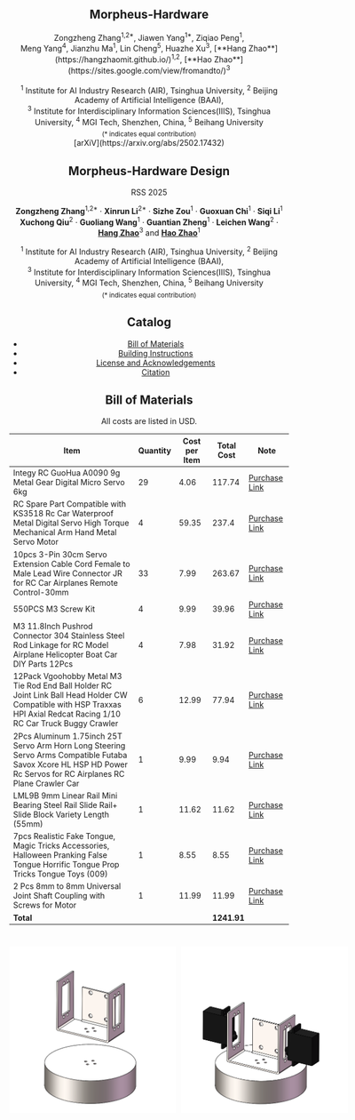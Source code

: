 <div align="center"><h2>Morpheus-Hardware</h2>
Zongzheng Zhang<sup>1,2*</sup>, Jiawen Yang<sup>1*</sup>, Ziqiao Peng<sup>1</sup>,<br>
Meng Yang<sup>4</sup>, Jianzhu Ma<sup>1</sup>, Lin Cheng<sup>5</sup>, Huazhe Xu<sup>3</sup>, [**Hang Zhao**](https://hangzhaomit.github.io/)<sup>1,2</sup>, [**Hao Zhao**](https://sites.google.com/view/fromandto/)<sup>3</sup><br>
<br>
<sup>1</sup> Institute for AI Industry Research (AIR), Tsinghua University, <sup>2</sup> Beijing Academy of Artificial Intelligence (BAAI),<br>
<sup>3</sup> Institute for Interdisciplinary Information Sciences(IIIS), Tsinghua University, <sup>4</sup> MGI Tech, Shenzhen, China, <sup>5</sup> Beihang University<br>
<sub>(* indicates equal contribution)</sub><br>
<!-- > **RSS 2025** -->
[arXiV](https://arxiv.org/abs/2502.17432)
</div>

<div align="center">
<h2>Morpheus-Hardware Design</h2>
RSS 2025


**Zongzheng Zhang**<sup>1,2*</sup> · **Xinrun Li**<sup>2*</sup> · **Sizhe Zou**<sup>1</sup> · **Guoxuan Chi**<sup>1</sup> · **Siqi Li**<sup>1</sup> <br>
**Xuchong Qiu**<sup>2</sup> · **Guoliang Wang**<sup>1</sup> · **Guantian Zheng**<sup>1</sup> · **Leichen Wang**<sup>2</sup> · [**Hang Zhao**](https://hangzhaomit.github.io/)<sup>3</sup> and [**Hao Zhao**](https://sites.google.com/view/fromandto/)<sup>1</sup><br>

<sup>1</sup> Institute for AI Industry Research (AIR), Tsinghua University, <sup>2</sup> Beijing Academy of Artificial Intelligence (BAAI),<br>
<sup>3</sup> Institute for Interdisciplinary Information Sciences(IIIS), Tsinghua University, <sup>4</sup> MGI Tech, Shenzhen, China, <sup>5</sup> Beihang University<br>
<sub>(* indicates equal contribution)</sub><br>

## Catalog
- [Bill of Materials](#bill-of-materials)
- [Building Instructions](#building-instructions)
- [License and Acknowledgements](#license-and-acknowledgements)
- [Citation](#citation)

## Bill of Materials
All costs are listed in USD.
<table>
  <thead>
    <tr>
      <th>Item</th>
      <th>Quantity</th>
      <th>Cost per Item</th>
      <th>Total Cost</th>
      <th>Note</th>
    </tr>
  </thead>
  <tbody>
    <tr>
      <td>Integy RC GuoHua A0090 9g Metal Gear Digital Micro Servo 6kg</td>
      <td>29</td>
      <td>4.06</td>
      <td>117.74</td>
      <td><a href="https://www.amazon.com/Integy-Model-C30371-GuoHua-Digital/dp/B09CXFTQD5">Purchase Link</a></td>
    </tr>
    <tr>
      <td>RC Spare Part Compatible with KS3518 Rc Car Waterproof Metal Digital Servo High Torque Mechanical Arm Hand Metal Servo Motor</td>
      <td>4</td>
      <td>59.35</td>
      <td>237.4</td>
      <td><a href="https://www.amazon.com/Compatible-KS3518-Waterproof-Digital-Mechanical/dp/B0F5M32RWP/ref=sr_1_1?crid=1ZYFWMTZ673IX&dib=eyJ2IjoiMSJ9.-IVdW-9xaY5TRunRA-fOByCKFwmgexoFSscOU4XObak_OgGp7tPTxuHn8rTex6RdVW8ZzTqmt-93lmZKtKbQbg.OwY5YXJU8kzRU_SVa4rOSpwvaStMnNZica_KsrZkigQ&dib_tag=se&keywords=KS3518&qid=1746275568&sprefix=ks3518%2Caps%2C524&sr=8-1">Purchase Link</a></td>
    </tr>
    <tr>
      <td>10pcs 3-Pin 30cm Servo Extension Cable Cord Female to Male Lead Wire Connector JR for RC Car Airplanes Remote Control-30mm</td>
      <td>33</td>
      <td>7.99</td>
      <td>263.67</td>
      <td><a href="https://www.amazon.com/ACEIRMC-Extension-Connector-Airplanes-Control/dp/B0CQ4QKDF4/ref=sr_1_1?crid=3J3MP55GZNXLH&dib=eyJ2IjoiMSJ9.dJ_7icrl7y_zcruG1rNP4gqMaCfjh7ZtjSwXCe8N0OHYAU6RNconHDlLu6u522g7KnUTjhK2TPnz88rJc0_sPFffWlyGiBy5AzQJzvl6NPlW11uXoEdy47y66cfeZ5t5s2S1Y0jxeK_MCJawDdH71p8KJL639Gn7mTsfxt8Wqg8Xl4gZNXHwW9nznBM8SVITe45HqTYbllLpcY2Yv7PvEXAgQFDjfKzjzrL2GThyj0qEqy6UsxdYl_-s_Gz_DE7APEpsvnYgLSLngVwKopAfBFNPWn0Efgr-5bIizl3B5Vk.Cf0EkTrjzDuOPsP6g5Z1neA-BpsSIktmKU1wx2UKClY&dib_tag=se&keywords=10pcs%2B3-Pin%2B30cm%2BServo%2BExtension%2BCable%2BCord%2BFemale%2Bto%2BMale%2BLead%2BWire%2BConnector%2BJR%2Bfor%2BRC%2BCar%2BAirplanes%2BRemote%2BControl&qid=1746276797&sprefix=10pcs%2B3-pin%2B30cm%2Bservo%2Bextension%2Bcable%2Bcord%2Bfemale%2Bto%2Bmale%2Blead%2Bwire%2Bconnector%2Bjr%2Bfor%2Brc%2Bcar%2Bairplanes%2Bremote%2Bcontrol%2Caps%2C1007&sr=8-1&th=1">Purchase Link</a></td>
    </tr>
    <tr>
      <td>550PCS M3 Screw Kit</td>
      <td>4</td>
      <td>9.99</td>
      <td>39.96</td>
      <td><a href="https://www.amazon.com/Bemaka-550PCS-Washers-Assortment-Stainless/dp/B0D5CSSYGH/ref=sr_1_3?crid=3I297HCT5TOLQ&dib=eyJ2IjoiMSJ9.okmcfd6HyVTJIzNKNtB4FzL5gUiqx03RpjxbclyBtirWbdz31U-Z-v3emuozcGUyQDJRwp0pTkhCtpuRK8fNdjtT8qIjdSXJpyGl9snh0MtOGcIQ5Oyw5SdlZA_NJ3HUDntG66DobARBKUCOT_2a-YezcjxMEXg5pVeVdZmy71fjnJZHLODOjJkWR8oY4jG6iH3bhGh464G9uo_7DKZzt5LXcCVtQgG4aXnVEjOVzko.pzqDIS308TxAJsvm6v4tA4x-2eJg8bWnyruLxR_KITo&dib_tag=se&keywords=stainless%2Bsteel%2BM3%2Bscrew%2Band%2Bnut%2Bset&qid=1746276660&sprefix=stainless%2Bsteel%2Bm%2Bscrew%2Band%2Bnut%2Bset%2Caps%2C1258&sr=8-3&th=1">Purchase Link</a></td>
    </tr>
    <tr>
      <td>M3 11.8Inch Pushrod Connector 304 Stainless Steel Rod Linkage for RC Model Airplane Helicopter Boat Car DIY Parts 12Pcs</td>
      <td>4</td>
      <td>7.98</td>
      <td>31.92</td>
      <td><a href="https://www.amazon.com/11-8Inch-Connector-Stainless-Airplane-Helicopter/dp/B0BGQZK6HK/ref=sr_1_23?crid=QHSI5URBI5JS&dib=eyJ2IjoiMSJ9.-ax7qPa1otcitqggRyWXTn02V6ZPnFc4uqnrqz9O4VZgzbX7-5i4P50RrUKAmow5y1Qh6wpUXeQsCUiv9W3dFm3cRL3Scp-A8RJLKOf8uj_sXItyp1Fy-4dMFJIoM04ByhcYcR_R_fEx6FSSV1IdSSeXZkIN2gzhUIfa1HHuOFgY_3IFONvTkeuuSYr0DrNXi-RsjN3WkNp7M7kqG-9SM7IBglgPWzRfoQJpWobHB6kYZEFKoz9Aw3QuSSBmYY56v8raTvlF_8RSwhty4TbdilMAflaR52zxv0_t8wsg9Fk.MvZ9FppJ4VbCLlSVitCV5iMmOueTRuOlBq1PQqXHzXY&dib_tag=se&keywords=RC%2Bpush%2Brod&qid=1746278638&sprefix=crank%2Bairplane%2Bmodel%2Caps%2C1709&sr=8-23&th=1">Purchase Link</a></td>
    </tr>
    <tr>
      <td>12Pack Vgoohobby Metal M3 Tie Rod End Ball Holder RC Joint Link Ball Head Holder CW Compatible with HSP Traxxas HPI Axial Redcat Racing 1/10 RC Car Truck Buggy Crawler</td>
      <td>6</td>
      <td>12.99</td>
      <td>77.94</td>
      <td><a href="https://www.amazon.com/12Pack-Vgoohobby-Compatible-Traxxas-Crawler/dp/B0BHF2WG1V/ref=sr_1_11?crid=3F0VT81HKNKS&dib=eyJ2IjoiMSJ9.FDixr-qtQ5yan8wKBDNU25c-rp8eoXI1J5Y9aHt3uHUxyAku9Ogeyop--tCKbTuIIB1h1Eismgek2ZB34CF-LFqRFbgw-teF4vWrD0rIIwvqFbVn6lYMMvuJs4dmnZBxmOaUd97DGwwV56ivxqRoRwAZE-VDN0UDg681w2_MPANQhWp7k6Pn7FG94LlLoz_9-LuahFjpX04lNLODzHiDocP0Pt0rV-8CT5spHCeXzdARI5235U4CCVsFNAwFOuw3TgirptzZtY4leVxO7eH02xzUEvWyvw84XRSH80EM8Nk.rhLFGqMgsKmj6L7c5Hk9TCrqHOGdF4SqDOpC-iC4KTE&dib_tag=se&keywords=Metal%2Bball%2Bjoint%2Bfor%2BRC%2BM3&qid=1746278887&sprefix=metal%2Bball%2Bjoint%2Bfor%2Brc%2Bm%2Caps%2C329&sr=8-11&th=1">Purchase Link</a></td>
    </tr>
    <tr>
      <td>2Pcs Aluminum 1.75inch 25T Servo Arm Horn Long Steering Servo Arms Compatible Futaba Savox Xcore HL HSP HD Power Rc Servos for RC Airplanes RC Plane Crawler Car</td>
      <td>1</td>
      <td>9.99</td>
      <td>9.94</td>
      <td><a href="https://www.amazon.com/Aluminum-1-75inch-Steering-Compatible-Airplanes/dp/B0DZBCJXHX/ref=sr_1_52?crid=22FJW0YBT3YP4&dib=eyJ2IjoiMSJ9.nex6y2yjHVzNrl6QWyqAYallrvhJ0i4Upt7ABIsfqShCmJsPhEldmvjHHC3p3nhEO-u8utXmcxlCU5TBeY3D0qJRY0WPv44boGc06TEDDevrc9AwG2vUrjac_1805H-XajHR0S6XbohvKm8oB7PRW1yyN5Hel0c_bv652NT-nhHmHD7HnkM-j4Q7wrFihaVN1yV7J0Q7zYutAcy0ej7d57iJrMWlyIbuSac-SBp7CMFEvSAvgOv3EYPJYovlsOZo7rnRv5EuhQd2WdgvdOqCzELjqantkhytHI9fYZVVMHE.PVa3y4pS-bk8jEkTq79KRGR_6gWNALptLhz882MvFXI&dib_tag=se&keywords=servo+horn&qid=1746279895&sprefix=servo+horn%2Caps%2C551&sr=8-52&xpid=XCDWzGkVARhOL">Purchase Link</a></td>
    </tr>
    <tr>
      <td>LML9B 9mm Linear Rail Mini Bearing Steel Rail Slide Rail+ Slide Block Variety Length (55mm)</td>
      <td>1</td>
      <td>11.62</td>
      <td>11.62</td>
      <td><a href="https://www.amazon.com/LML9B-Linear-Bearing-Variety-Length/dp/B07GQJ9LT8/ref=sr_1_12?crid=804HQ21AODZT&dib=eyJ2IjoiMSJ9.foaXoMw6H5aSAHuAc3I05Gomy1DhK-38uVVcDNK5bKmTiyFzn1Ff8bN-tKUk89-djt9jBWOCWPLdAJfPDpdAPFE-WHic3GX_hE15nVDPFR6zD-hZ_OfICvt5HRrLurJZqimZRHha70iDfwrQs0ShER6G3qhaQ3J33dob77S5wP0ynfFH8FnKyLlBL07JV-cT8YX-IKxQuVh3lJ_tLrJgoDx--kWGOuX14spGZAnVFrbKDO_m8dd2lTSyBGAO7VdoNB3C6fXyB78Lpmzyp_T1jJWmRRkV1b-AcjrPzkzWlkM.gwRljWHHN36jk2AiX2FFvgCjfGXUQA7ahTD421FLH1M&dib_tag=se&keywords=slider%2Band%2Brail&qid=1746280266&sprefix=slider%2Band%2Brail%2Caps%2C489&sr=8-12&th=1">Purchase Link</a></td>
    </tr>
    <tr>
      <td>7pcs Realistic Fake Tongue, Magic Tricks Accessories, Halloween Pranking False Tongue Horrific Tongue Prop Tricks Tongue Toys (009)</td>
      <td>1</td>
      <td>8.55</td>
      <td>8.55</td>
      <td><a href="https://www.amazon.com/Realistic-Accessories-Halloween-Pranking-Horrific/dp/B096V99JD5/ref=sr_1_1?crid=3140KQ841179A&dib=eyJ2IjoiMSJ9.3ndHWgEOrgCivdItMQ0-QIEL4AlDGgxiD35ca00FekXP5fYhPSH5zlyIQs-O7KuSXxLmNWAjtQNnHGf4q-cPzvWEgy3vvHSDanxC01IV9r1BHC1y-0kjmeNen1iDk3DM2T3yetF5TPk5l6efMv44qb7qUGCZPva_63vq4apfYXekJC2RA2Szv0owWTWaPXw8BCOwj4zkqEOGcge86ad27naSHq0YSe97fhwAqaIWX8afwGEwhk-EIgq248ELp2qYAS9Afwm_LmBG9aHkqPCgwNRjsq6MqGV_mHSJy1qjVDY.qo0brqmLdoasSz-9Sf0rFuapySzLbTl0wmHeHNQ1p1k&dib_tag=se&keywords=fake+tongue+prank&qid=1746280431&sprefix=fake+tongue+prink%2Caps%2C303&sr=8-1">Purchase Link</a></td>
    </tr>
    <tr>
      <td>2 Pcs 8mm to 8mm Universal Joint Shaft Coupling with Screws for Motor</td>
      <td>1</td>
      <td>11.99</td>
      <td>11.99</td>
      <td><a href="https://www.amazon.com/Befenybay-Universal-Joint-Coupling-Screws/dp/B07V9NTQLH/ref=sr_1_3?crid=1NG4AYO30X8CT&dib=eyJ2IjoiMSJ9.pRH26F92Lz3OeVdv1pTKc72IUOBnlLi4y21j7uUs7LypfLJ90N8WLf1Pr33N9hjNsJ1W_2myh17gl-EuCV0swDw-iJiFZEv0W5Bxj6aqzEum0yF1xVbMhsa3Z7IaUtkFFxOVVoefyB4hCVK-PzlW7KJBSIk-vG_eGl8gzoszEUF9o4m1ZV7FCLi8xMFF2vc9FFhhNJMN-Yg4br5xB9kkTL2hpzrcFx0euPu1Z6ozfyY.j9WG9eSVNjJDOA6ud6LEEr7T4gzbBn151i9CCdP9FP0&dib_tag=se&keywords=universal%2Bjoint&qid=1746453918&sprefix=universal%2Bjoint%2Caps%2C530&sr=8-3&th=1">Purchase Link</a></td>
    </tr>
    <tr>
      <td colspan="3"><b>Total</b></td>
      <td colspan="2"><b>1241.91</b></td>
    </tr>
  </tbody>
</table>


<h1> </h1>
<div style="display: flex; gap: 10px; align-items: center;">
  <img src="media/neck_1.png" alt="teaser_1" height="300"/>
  <img src="media/neck_2.png" alt="teaser_2" height="300"/>
</div>

<br>
